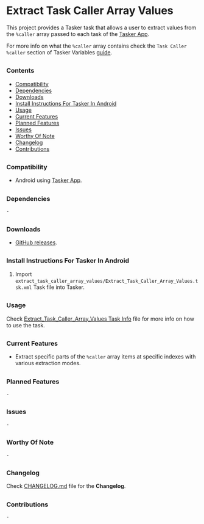 # Extract Task Caller Array Values

This project provides a Tasker task that allows a user to extract values from the `%caller` array passed to each task of the [Tasker App].

For more info on what the `%caller` array contains check the `Task Caller %caller` section of Tasker Variables [guide](https://tasker.joaoapps.com/userguide/en/variables.html).
##


### Contents
- [Compatibility](#Compatibility)
- [Dependencies](#Dependencies)
- [Downloads](#Downloads)
- [Install Instructions For Tasker In Android](#Install-Instructions-For-Tasker-In-Android)
- [Usage](#Usage)
- [Current Features](#Current-Features)
- [Planned Features](#Planned-Features)
- [Issues](#Issues)
- [Worthy Of Note](#Worthy-Of-Note)
- [Changelog](#Changelog)
- [Contributions](#Contributions)
##


### Compatibility

- Android using [Tasker App].
##


### Dependencies

`-`
##


### Downloads

- [GitHub releases](https://github.com/agnostic-apollo/Tasker-Random-Stuff/releases).
##


### Install Instructions For Tasker In Android

1. Import `extract_task_caller_array_values/Extract_Task_Caller_Array_Values.tsk.xml` Task file into Tasker.
##

### Usage

Check [Extract_Task_Caller_Array_Values Task Info](Extract_Task_Caller_Array_Values.tsk.md) file for more info on how to use the task.
##


### Current Features

- Extract specific parts of the `%caller` array items at specific indexes with various extraction modes.
##


### Planned Features

`-`
##


### Issues

`-`
##


### Worthy Of Note

`-`
##


### Changelog

Check [CHANGELOG.md](../CHANGELOG.md) file for the **Changelog**.
##


### Contributions

`-`
##


[Tasker App]: https://play.google.com/store/apps/details?id=net.dinglisch.android.taskerm
